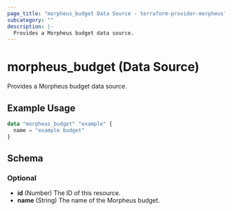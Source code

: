 ```yaml
---
page_title: "morpheus_budget Data Source - terraform-provider-morpheus"
subcategory: ""
description: |-
  Provides a Morpheus budget data source.
---
```


# morpheus_budget (Data Source)

Provides a Morpheus budget data source.

## Example Usage

```terraform
data "morpheus_budget" "example" {
  name = "example budget"
}
```

<!-- schema generated by tfplugindocs -->
## Schema

### Optional

- **id** (Number) The ID of this resource.
- **name** (String) The name of the Morpheus budget.
